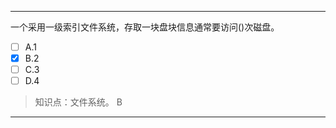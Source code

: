 ---
一个采用一级索引文件系统，存取一块盘块信息通常要访问()次磁盘。
- [ ] A.1 
- [x] B.2 
- [ ] C.3 
- [ ] D.4

> 知识点：文件系统。
> B

---